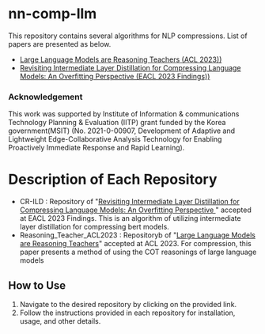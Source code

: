 # nn-comp-llm

This repository contains several algorithms for NLP compressions. List of papers are presented as below.

* [Large Language Models are Reasoning Teachers (ACL 2023))](https://arxiv.org/abs/2212.10071)
* [Revisiting Intermediate Layer Distillation for Compressing Language Models: An Overfitting Perspective (EACL 2023 Findings))](https://arxiv.org/abs/2302.01530)

### Acknowledgement

This work was supported by Institute of Information & communications Technology Planning & Evaluation (IITP) grant funded by the Korea government(MSIT) (No. 2021-0-00907, Development of Adaptive and Lightweight Edge-Collaborative Analysis Technology for Enabling Proactively Immediate Response and Rapid Learning).


# Description of Each Repository

* CR-ILD : Repository of "[Revisiting Intermediate Layer Distillation for Compressing Language Models: An Overfitting Perspective ](https://arxiv.org/abs/2302.01530)" accepted at EACL 2023 Findings. This is an algorithm of utilizing intermediate layer distillation for compressing bert models.
* Reasoning_Teacher_ACL2023 : Repositoryb of "[Large Language Models are Reasoning Teachers](https://arxiv.org/abs/2212.10071)" accepted at ACL 2023. For compression, this paper presents a method of using the COT reasonings of large language models 

## How to Use

1. Navigate to the desired repository by clicking on the provided link.
2. Follow the instructions provided in each repository for installation, usage, and other details.
